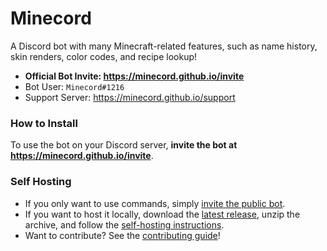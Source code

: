 # Minecord

A Discord bot with many Minecraft-related features, such as name history, skin renders, color codes, and recipe lookup!

- **Official Bot Invite: https://minecord.github.io/invite**
- Bot User: `Minecord#1216`
- Support Server: https://minecord.github.io/support

### How to Install

To use the bot on your Discord server, **invite the bot at https://minecord.github.io/invite**.

### Self Hosting

- If you only want to use commands, simply [invite the public bot](https://minecord.github.io/invite).
- If you want to host it locally, download the [latest release](releases/latest), unzip the archive, and follow the [self-hosting instructions](wiki/Self-Hosting).
- Want to contribute? See the [contributing guide](blob/master/CONTRIBUTING.md)!
